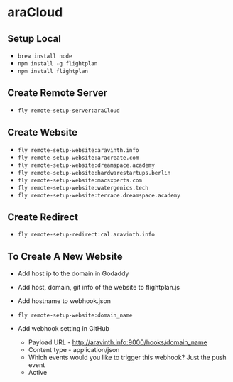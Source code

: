# araCloud

## Setup Local
- `brew install node`
- `npm install -g flightplan`
- `npm install flightplan`

## Create Remote Server
- `fly remote-setup-server:araCloud`

## Create Website
- `fly remote-setup-website:aravinth.info`
- `fly remote-setup-website:aracreate.com`
- `fly remote-setup-website:dreamspace.academy`
- `fly remote-setup-website:hardwarestartups.berlin`
- `fly remote-setup-website:macsxperts.com`
- `fly remote-setup-website:watergenics.tech`
- `fly remote-setup-website:terrace.dreamspace.academy`

## Create Redirect
- `fly remote-setup-redirect:cal.aravinth.info`

## To Create A New Website
- Add host ip to the domain in Godaddy
- Add host, domain, git info of the website to flightplan.js
- Add hostname to webhook.json
- `fly remote-setup-website:domain_name`


- Add webhook setting in GitHub
  - Payload URL - http://aravinth.info:9000/hooks/domain_name
  - Content type - application/json
  - Which events would you like to trigger this webhook? Just the push event
  - Active
